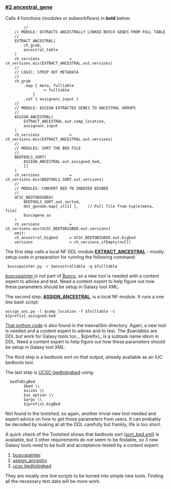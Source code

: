 ### [#2 ancestral_gene](https://github.com/sanger-tol/treeval/blob/dev/subworkflows/local/ancestral_gene.nf)

Calls 4 functions (modules or subworkflows) in **bold** below:


```
        //
    // MODULE: EXTRACTS ANCESTRALLY LINKED BUSCO GENES FROM FULL TABLE
    //
    EXTRACT_ANCESTRAL(
        ch_grab,
        ancestral_table
    )
    ch_versions             = ch_versions.mix(EXTRACT_ANCESTRAL.out.versions)
    //
    // LOGIC: STRIP OUT METADATA
    //
    ch_grab
        .map { meta, fulltable
                -> fulltable
            }
        .set { assignanc_input }
    //
    // MODULE: ASSIGN EXTRACTED GENES TO ANCESTRAL GROUPS
    //
    ASSIGN_ANCESTRAL(
        EXTRACT_ANCESTRAL.out.comp_location,
        assignanc_input
    )
    ch_versions             = ch_versions.mix(EXTRACT_ANCESTRAL.out.versions)
    //
    // MODULES: SORT THE BED FILE
    //
    BEDTOOLS_SORT(
        ASSIGN_ANCESTRAL.out.assigned_bed,
        []
    )
    ch_versions             = ch_versions.mix(BEDTOOLS_SORT.out.versions)
    //
    // MODULES: CONVERT BED TO INDEXED BIGBED
    //
    UCSC_BEDTOBIGBED(
        BEDTOOLS_SORT.out.sorted,
        dot_genome.map{ it[1] },    // Pull file from tuple(meta, file)
        buscogene_as
    )
    ch_versions             = ch_versions.mix(UCSC_BEDTOBIGBED.out.versions)
    emit:
    ch_ancestral_bigbed     = UCSC_BEDTOBIGBED.out.bigbed
    versions                = ch_versions.ifEmpty(null)
```


The first step calls a local NF DDL module **[EXTRACT_ANCESTRAL](https://github.com/sanger-tol/treeval/blob/dev/modules/local/extract_ancestral.nf)** - mostly setup code in preparation for running the following command:

``` buscopainter.py -r $ancestraltable -q $fulltable```

[buscopainter ](https://github.com/charlottewright/buscopainter)is not part of [Busco,](https://toolshed.g2.bx.psu.edu/repository?repository_id=99f4c45aebf38997&changeset_revision=2a5b8b9936bf) so a new tool is needed with a content expert to advise and test. Need a content expert to help figure out how these parameters should be setup in Galaxy tool XML.

The second step, **[ASSIGN_ANCESTRAL](https://github.com/sanger-tol/treeval/blob/dev/modules/local/assign_ancestral.nf)**, is a local NF module. It runs a one line bash script:

```assign_anc.py -l $comp_location -f $fulltable -c ${prefix}_assigned.bed```

[That python code](https://github.com/sanger-tol/treeval/blob/f8e4b3bbbd75be6fa7ea6788337664d2533cdbdb/bin/assign_anc.py) is also found in the treeval/bin directory. Again, a new tool is needed and a content expert to advise and to test. The _$variables_ are DDL but work for Galaxy tools too._ ${prefix}_ is a subtask name idiom in DDL. Need a content expert to help figure out how these parameters should be setup in Galaxy tool XML.

The third step is a bedtools sort on that output, already available as an IUC bedtools tool.

The last step is [UCSC-bedtobigbed](https://open.bioqueue.org/home/knowledge/showKnowledge/sig/ucsc-bedtobigbed) using:

```
  bedToBigBed
        $bed \\
        $sizes \\
        $as_option \\
        $args \\
        ${prefix}.bigBed
```


Not found in the toolshed, so again, another trivial new tool needed and expert advice on how to get those parameters from users. It can probably be decoded by looking at all the DDL carefully but frankly, life is too short.

A quick check of the Toolshed shows that bedtools sort ([sort_bed.xml](https://toolshed.g2.bx.psu.edu/repository/browse_repository?id=8d84903cc667dbe7#)) is available, but 3 other requirements do not seem to be findable, so 3 new Galaxy tools need to be built and acceptance-tested by a content expert:



1. [buscopainter ](https://github.com/charlottewright/buscopainter)
2. [assign_ancestry](https://github.com/sanger-tol/treeval/blob/f8e4b3bbbd75be6fa7ea6788337664d2533cdbdb/bin/assign_anc.py)
3. [ucsc bedtobigbed](http://UCSC-bedtobigbed)

They are mostly one line scripts to be turned into simple new tools. Finding all the necessary test data will be more work.

